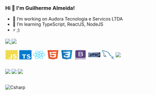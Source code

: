### Hi 👋 I'm Guilherme Almeida!

- 🔭 I’m working on Audora Tecnologia e Servicos LTDA
- 🌱 I’m learning TypeScript, ReactJS, NodeJS
- ⚡ ;)

<div>
  <a href="https://github.com/guilhermeal">
    <img height="180em" src="https://github-readme-stats.vercel.app/api?username=guilhermeal&show_icons=true&theme=dark&include_all_commits=true&count_private=true" />
    <img height="180em" src="https://github-readme-stats.vercel.app/api/top-langs/?username=guilhermeal&layout=compact&langs_count=16&theme=dark" />
  </a>
</div>

<div style="display: inline_block"><br>
  <img align="center" alt="Js" height="30" width="40" src="https://raw.githubusercontent.com/devicons/devicon/master/icons/javascript/javascript-plain.svg">
  <img align="center" alt="Ts" height="30" width="40" src="https://raw.githubusercontent.com/devicons/devicon/master/icons/typescript/typescript-plain.svg">
  <img align="center" alt="React" height="30" width="40" src="https://raw.githubusercontent.com/devicons/devicon/master/icons/react/react-original.svg">
  <img align="center" alt="HTML" height="30" width="40" src="https://raw.githubusercontent.com/devicons/devicon/master/icons/html5/html5-original.svg">
  <img align="center" alt="CSS" height="30" width="40" src="https://raw.githubusercontent.com/devicons/devicon/master/icons/css3/css3-original.svg">
  <img align="center" alt="bootstrp" height="30" width="40" src="https://raw.githubusercontent.com/devicons/devicon/9f4f5cdb393299a81125eb5127929ea7bfe42889/icons/bootstrap/bootstrap-plain-wordmark.svg">
  <img align="center" alt="Php" height="30" width="40" src="https://raw.githubusercontent.com/devicons/devicon/master/icons/php/php-original.svg">
  <img align="center" alt="MySQL Server" height="30" width="40" src="https://raw.githubusercontent.com/devicons/devicon/master/icons/mysql/mysql-original.svg">
  <img align="center" alt="MS SQL Server" height="30" width="40" src="https://cdn.jsdelivr.net/gh/devicons/devicon/icons/microsoftsqlserver/microsoftsqlserver-plain.svg" style="color: #FFF !important;">
</div>
  
  ##


<div> 
  <a href="https://www.youtube.com/channel/UCephTmfKL2qfVvVbwaP8lsg" target="_blank"><img src="https://img.shields.io/badge/YouTube-FF0000?style=for-the-badge&logo=youtube&logoColor=white" target="_blank"></a>
  <a href="https://instagram.com/guiallan" target="_blank"><img src="https://img.shields.io/badge/-Instagram-%23E4405F?style=for-the-badge&logo=instagram&logoColor=white" target="_blank"></a> 
  <a href="https://www.linkedin.com/in/guilhermeall" target="_blank"><img src="https://img.shields.io/badge/-LinkedIn-%230077B5?style=for-the-badge&logo=linkedin&logoColor=white" target="_blank"></a> 
 
  <!-- ![Snake animation](https://github.com/guilhermeal/guilhermeal/blob/output/github-contribution-grid-snake.svg) -->
 
</div>

 ## 

 <div>

  <img align="center" alt="Csharp" height="30" width="150" src="https://komarev.com/ghpvc/?username=guilhermeal&color=red" alt="alexsgross" /> <br>

 </div>  
<!--
**guilhermeal/guilhermeal** is a ✨ _special_ ✨ repository because its `README.md` (this file) appears on your GitHub profile.

Here are some ideas to get you started:

- 🔭 I’m currently working on ...
- 🌱 I’m currently learning ...
- 👯 I’m looking to collaborate on ...
- 🤔 I’m looking for help with ...
- 💬 Ask me about ...
- 📫 How to reach me: ...
- 😄 Pronouns: ...
- ⚡ Fun fact: ...
-->
